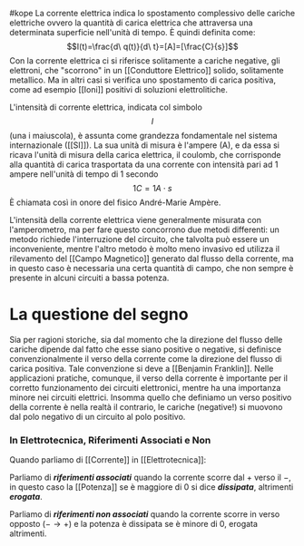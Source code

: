 #kope 
La corrente elettrica indica lo spostamento complessivo delle cariche elettriche ovvero la quantità di carica elettrica che attraversa una determinata superficie nell'unità di tempo.
È quindi definita come: $$I(t)=\frac{d\ q(t)}{d\ t}=[A]=[\frac{C}{s}]$$
Con la corrente elettrica ci si riferisce solitamente a cariche negative, gli elettroni, che "scorrono" in un [[Conduttore Elettrico]] solido, solitamente metallico. Ma in altri casi si verifica uno spostamento di carica positiva, come ad esempio [[Ioni]] positivi di soluzioni elettrolitiche.

L'intensità di corrente elettrica, indicata col simbolo $$I$$(una i maiuscola), è assunta come grandezza fondamentale nel sistema internazionale ([[SI]]). La sua unità di misura è l'ampere (A), e da essa si ricava l'unità di misura della carica elettrica, il coulomb, che corrisponde alla quantità di carica trasportata da una corrente con intensità pari ad 1 ampere nell'unità di tempo di 1 secondo $$1 C = 1 A \cdot s$$È chiamata così in onore del fisico André-Marie Ampère.

L'intensità della corrente elettrica viene generalmente misurata con l'amperometro, ma per fare questo concorrono due metodi differenti: un metodo richiede l'interruzione del circuito, che talvolta può essere un inconveniente, mentre l'altro metodo è molto meno invasivo ed utilizza il rilevamento del [[Campo Magnetico]] generato dal flusso della corrente, ma in questo caso è necessaria una certa quantità di campo, che non sempre è presente in alcuni circuiti a bassa potenza.
# La questione del segno
Sia per ragioni storiche, sia dal momento che la direzione del flusso delle cariche dipende dal fatto che esse siano positive o negative, si definisce convenzionalmente il verso della corrente come la direzione del flusso di carica positiva. Tale convenzione si deve a [[Benjamin Franklin]]. Nelle applicazioni pratiche, comunque, il verso della corrente è importante per il corretto funzionamento dei circuiti elettronici, mentre ha una importanza minore nei circuiti elettrici.
Insomma quello che definiamo un verso positivo della corrente è nella realtà il contrario, le cariche (negative!) si muovono dal polo negativo di un circuito al polo positivo.
### In Elettrotecnica, Riferimenti Associati e Non
Quando parliamo di [[Corrente]] in [[Elettrotecnica]]:

Parliamo di ___riferimenti associati___ quando la corrente scorre dal $+$ verso il $-$, in questo caso la [[Potenza]] se è maggiore di $0$ si dice ___dissipata___, altrimenti ___erogata___.

Parliamo di ___riferimenti non associati___ quando la corrente scorre in verso opposto ($- \to +$) e la potenza è dissipata se è minore di $0$, erogata altrimenti.
